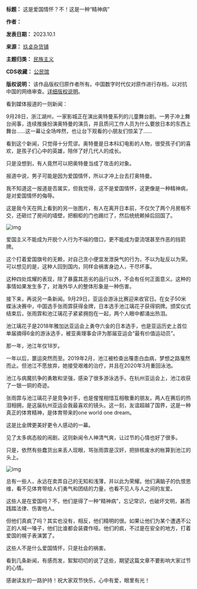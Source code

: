 

**标题：** 这是爱国情怀？不！这是一种“精神病”  

**作者：**   

**发表日期：** 2023.10.1  

**来源：** [玖奌杂货铺](https://web.archive.org/web/https://mp.weixin.qq.com/s/TT9SABNYIdVt-zoYu8NGMA)  

**主题归类：** [民族主义](https://chinadigitaltimes.net/space/民族主义)  

**CDS收藏：** [公民馆](https://chinadigitaltimes.net/space/%E5%85%AC%E6%B0%91%E9%A6%86)  

**版权说明：** 该作品版权归原作者所有。中国数字时代仅对原作进行存档，以对抗中国的网络审查。[详细版权说明](https://chinadigitaltimes.net/chinese/copyright)。


看到媒体报道的一则新闻：


9月28日，浙江湖州，一家影城正在演出奥特曼系列的儿童舞台剧。一男子冲上舞台闹事，连续推搡扮演奥特曼的演员，并且质问工作人员为什么要放日本的东西上舞台……这一幕让全场哗然，也让台下观看的小朋友们惊呆了……


看到这个新闻，只觉得十分荒谬。奥特曼是日本科幻电影的人物，很受孩子们的喜欢，是孩子们心中的英雄，陪伴了好几代人的成长。


只是没想到，有人竟然可以把奥特曼当成了攻击的对象。


报道中说，男子可能是因为爱国情怀，所以才冲上台去打奥特曼。


我不知道这一报道是否属实，但我觉得，这不是爱国情怀，这更像是一种精神病，是对爱国情怀的侮辱。


这是我今天在网上看到的另一张图片，有人在离开日本前，不仅欠了两个月房租不交，还砸烂了房间的墙壁，把橱柜的门也踢烂了，然后统统赖掉后回国了。


![img](https://chinadigitaltimes.net/chinese/files/2023/10/post-700735-651a1ef9c1aec.png)


爱国主义不能成为开脱个人行为不端的借口，更不能成为耍流氓甚至作恶的挡箭牌。


这个打着爱国旗号的无赖，对自己贪小便宜发泄戾气的行为，不以为耻反以为荣。可以想见的是，这种人回到国内，同样会祸害身边人，干尽坏事。


这种四处炫耀的表现，除了暴露其恶劣的品行以外，不会有任何正面意义。这种的事情如果发生多了，对海外华人的整体形象是一种伤害。


接下来，再说另一条新闻。9月29日，亚运会游泳比赛迎来收官日。在女子50米蝶泳决赛中，中国选手张雨霏获得金牌，日本选手池江璃花子获得铜牌。颁奖仪式结束后，张雨霏和池江璃花子紧紧拥抱在一起，两个人眼中都涌出热泪。


池江璃花子是2018年雅加达亚运会上勇夺六金的日本选手，也是亚运历史上首位单届摘得6金的游泳选手，被亚奥理事会评为那届亚运会“最有价值运动员”。


那一年，池江年仅18岁。


一年以后，噩运突然而至。2019年2月，池江被检查出罹患白血病，梦想之路戛然而止。但池江不愿放弃，她接受艰难的治疗，并且在2020年3月重回泳池。


池江与病魔抗争的勇敢和坚强，感染了很多游泳选手。在杭州亚运会上，池江收获了一银一铜的奇迹。


张雨霏与池江璃花子是竞争对手，也是惺惺相惜互相敬重的朋友。两人在赛后的热泪相拥，是这届杭州亚运会我最喜欢的镜头。这一刻，友谊超越了国界，这是一种真正的体育精神，是体育带来的one world one dream。


这是比金牌更美好更令人感动的一幕。


见了太多病态般的闹剧，这则新闻令人神清气爽，让过节的心情也好了很多。


只是，依然有些蠢货出来丢人现眼，骂张雨霏是汉奸，把排核废水的帐算到池江的头上。


![img](https://chinadigitaltimes.net/chinese/files/2023/10/post-700735-651a1ef9e82a3.png)


总有一些人，永远在卖弄自己的无知和浅薄，并以此为荣耀。他们满脑子的仇恨思维，看不见体育带给人们勇气和团结的力量，也看不见人与人之间的友爱。


这些人是在爱国吗？不，他们是得了一种“精神病”，忘记常识，也破坏文明，甚而践踏法律、伤害他人。


但他们真疯了吗？其实也没有，相反，他们精明的很。如果让他们为某个遭遇不公正的人喊一嗓子，他们比谁都会装聋作哑。他们的疯，不过是在安全的地方，打着爱国的幌子表演罢了。


这些人不是什么爱国情怀，只是社会的祸害。


看到几条新闻，有感而发，絮絮叨叨的说了这些，期望这篇文章不要影响大家过节的心情。


感谢读友的一路护持！祝大家双节快乐，心中有爱，眼里有光！

